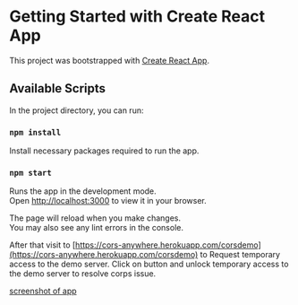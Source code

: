 # Getting Started with Create React App

This project was bootstrapped with [Create React App](https://github.com/facebook/create-react-app).

## Available Scripts

In the project directory, you can run:

### `npm install`

Install necessary packages required to run the app.

### `npm start`

Runs the app in the development mode.\
Open [http://localhost:3000](http://localhost:3000) to view it in your browser.

The page will reload when you make changes.\
You may also see any lint errors in the console.

After that visit to [https://cors-anywhere.herokuapp.com/corsdemo](https://cors-anywhere.herokuapp.com/corsdemo) to Request temporary access to the demo server.
Click on button and unlock temporary access to the demo server to resolve corps issue.

[screenshot of app](./assets/screenshot-of-app.png)